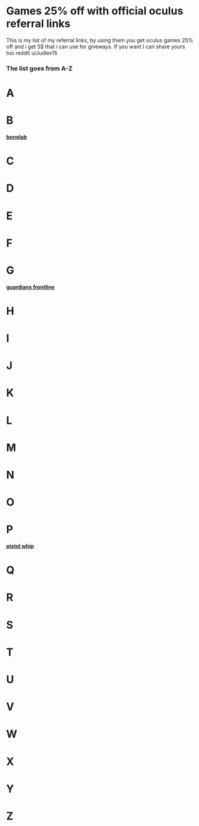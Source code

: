 # Games 25% off with official oculus referral links 
This is my list of my referral links, by using them you get oculus games 25% off and i get 5$ that i can use for giveways. If you want I can share yours too reddit u/Judlex15 
### The list goes from A-Z
# A
# B
[**bonelab**](https://www.oculus.com/appreferrals/Judlex/4215734068529064/?utm_source=2)
# C
# D
# E
# F
# G
[**guardians frontline**](https://www.oculus.com/appreferrals/Judlex/5380153758692064/?utm_source=oculus&utm_location=2&utm_parent=frl&utm_medium=app_referral)
# H
# I
# J
# K
# L
# M
# N
# O
# P
[**pistol whip**](https://www.oculus.com/appreferrals/Judlex/2104963472963790/?utm_location=2&utm_parent=frl)
# Q
# R
# S
# T
# U
# V
# W
# X
# Y
# Z
